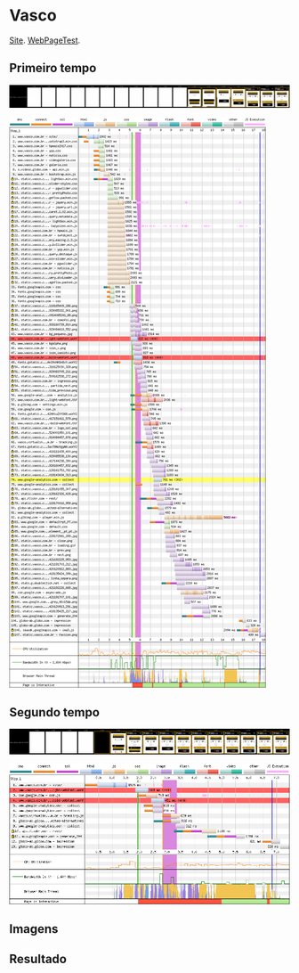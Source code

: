 # Vasco

[Site](http://www.vasco.com.br/site/). [WebPageTest](https://www.webpagetest.org/result/190422_KP_2ee025c613c3832900fab106799f6052/).

## Primeiro tempo

![](imgs/filmstrip-first-view-run-2.png)

![](imgs/first-view-run-2.png)

## Segundo tempo

![](imgs/filmstrip-second-view-run-2.png)

![](imgs/second-view-run-2.png)

## Imagens

## Resultado